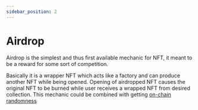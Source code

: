 ```yaml
---
sidebar_position: 2
---
```


# Airdrop

Airdrop is the simplest and thus first available mechanic for NFT, it meant to be a reward for some sort of competition.

Basically it is a wrapper NFT which acts like a factory and can produce another NFT while being opened. Opening of
airdropped NFT causes the original NFT to be burned while user receives a wrapped NFT from desired collection. This
mechanic could be combined with getting [on-chain randomness](/docs/integrations/ChainLink/)


